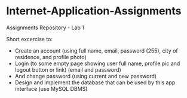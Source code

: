 # Internet-Application-Assignments
Assignments Repository - Lab 1

Short excercise to: 
- Create an account (using full name, email, password (255), city of residence, and profile
photo)
- Login (to some empty page showing user full name, profile pic and logout button or link)
(email and password)
- And change password (using current and new password)
- Design and implement the database that can be used by this app interface (use MySQL DBMS)

